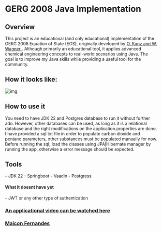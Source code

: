 # GERG 2008 Java Implementation

## Overview
This project is an educational (and only educational) implementation of the GERG 2008 Equation of State (EOS), originally developed by [O. Kunz and W. Wagner ](https://pubs.acs.org/doi/10.1021/je300655b). Although primarily an educational tool, it applies advanced chemical engineering concepts to real-world scenarios using Java. The goal is to improve my Java skills while providing a useful tool for the community.



<h2><a>How it looks like: <a href="https://www.youtube.com/watch?v=8zhCGxA2_o8"></a></h2>
<img alt="img" src="https://github.com/user-attachments/assets/cfe08c0f-8940-4e04-ba33-43d10dbc0fe9"/>

<h2>How to use it</h2>
You need to have JDK 22 and Postgres database to run it without further ado. However, other databases can be used, as long as it is a relational database and the right modifications on the application.properties are done. I have provided a sql txt file in order to populate carbon dioxide and pentane parameters, other substances must be populated manually for now. Before running the sql, load the classes using JPA|Hibernate manager by running the app, otherwise a error message should be expected. 

<h2>Tools</h2>
- JDK 22
- Springboot
- Vaadin
- Postgress

<h4>What it doesnt have yet</h4>
- JWT or any other type of authentication



###  [An applicational video can be watched here ](https://www.youtube.com/watch?v=8zhCGxA2_o8) 



###  [Maicon Fernandes]( https://www.linkedin.com/in/maicon-fernandes/)


